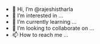 - 👋 Hi, I’m @rajeshistharla
- 👀 I’m interested in ...
- 🌱 I’m currently learning ...
- 💞️ I’m looking to collaborate on ...
- 📫 How to reach me ...

<!---
rajeshistharla/rajeshistharla is a ✨ special ✨ repository because its `README.md` (this file) appears on your GitHub profile.
You can click the Preview link to take a look at your changes.
--->
